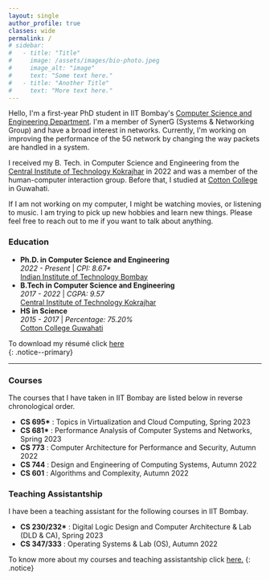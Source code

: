 ```yaml
---
layout: single
author_profile: true
classes: wide
permalink: /
# sidebar:
#   - title: "Title"
#     image: /assets/images/bio-photo.jpeg
#     image_alt: "image"
#     text: "Some text here."
#   - title: "Another Title"
#     text: "More text here."
---
```


Hello, I'm a first-year PhD student in IIT Bombay's [Computer Science and Engineering Department](https://www.cse.iitb.ac.in/). I'm a member of SynerG (Systems & Networking Group) and have a broad interest in networks. Currently, I'm working on improving the performance of the 5G network by changing the way packets are handled in a system.

I received my B. Tech. in Computer Science and Engineering from the [Central Institute of Technology Kokrajhar](https://cit.ac.in/) in 2022 and was a member of the human-computer interaction group. Before that, I studied at [Cotton College](https://cottonuniversity.ac.in/) in Guwahati.

If I am not working on my computer, I might be watching movies, or listening to music. I am trying to pick up new hobbies and learn new things. Please feel free to reach out to me if you want to talk about anything.

### Education

- **Ph.D. in Computer Science and Engineering**<br>_2022 - Present_ &#124; _CPI: 8.67\*_<br>[Indian Institute of Technology Bombay](https://www.iitb.ac.in/)
- **B.Tech in Computer Science and Engineering**<br>_2017 - 2022_ &#124; _CGPA: 9.57_<br>[Central Institute of Technology Kokrajhar](https://cit.ac.in/)
- **HS in Science**<br>_2015 - 2017_ &#124; _Percentage: 75.20%_<br>[Cotton College Guwahati](https://cottonuniversity.ac.in/)

To download my résumé click <a href="./assets/pdf/Debojeet_s_Resume.pdf" title="Download Resume" download="debojeetDasResume"><span>here </span><i class="fas fa-download" aria-hidden="true"></i></a><br>
{: .notice--primary}

---

### Courses

The courses that I have taken in IIT Bombay are listed below in reverse chronological order.

- **CS 695\*** : Topics in Virtualization and Cloud Computing, Spring 2023
- **CS 681\*** : Performance Analysis of Computer Systems and Networks, Spring 2023
- **CS 773** : Computer Architecture for Performance and Security, Autumn 2022
- **CS 744** : Design and Engineering of Computing Systems, Autumn 2022
- **CS 601** : Algorithms and Complexity, Autumn 2022

### Teaching Assistantship

I have been a teaching assistant for the following courses in IIT Bombay.

- **CS 230/232\*** : Digital Logic Design and Computer Architecture & Lab (DLD & CA), Spring 2023
- **CS 347/333** : Operating Systems & Lab (OS), Autumn 2022

To know more about my courses and teaching assistantship click [here.](./extras/courses/)
{: .notice}

<!-- <div  class="notice notice--success">
    <strong>Recent Updates</strong>
    <ul>
        <li><strong>August 2022:</strong> Graduated from CIT Kokrajhar with a B. Tech. in Computer Science and Engineering with a CGPA of 9.57/10</li>
        <li><strong>July 2022:</strong> Joined IIT Bombay to pursue Ph.D. in CSE</li>
        <li><strong>May 2022:</strong> Selected for PhD Programme in CSE Department, IIT Bombay</li>
    </ul>
    <a href="./extras/updates/">All Updates (Archive)</a>
</div>

To know more about me click [here.](./extras/profile/)
{: .notice}

### Research Updates

<div class="notice notice--info">
    <ol>
        <li><strong>Development and Testing of "TeachAR" - A Platform for Teaching AR based Applications</strong><br><strong>Debojeet Das</strong>, Sourav Kumar Biswas, Swaubhik Chakraborty, Dipali Basumatary and Ranjan Maity<br>Submitted in <a href="https://www.mexihc.org/2022/" target=blank>MexIHC 2022</a></li>
    </ol>
    <a href="./research/">All Research (Archive)</a>
</div> -->
